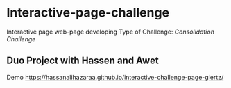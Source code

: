 # Interactive-page-challenge
Interactive page web-page developing 
Type of Challenge: _Consolidation Challenge_
## Duo Project with Hassen and Awet
Demo https://hassanalihazaraa.github.io/interactive-challenge-page-giertz/

